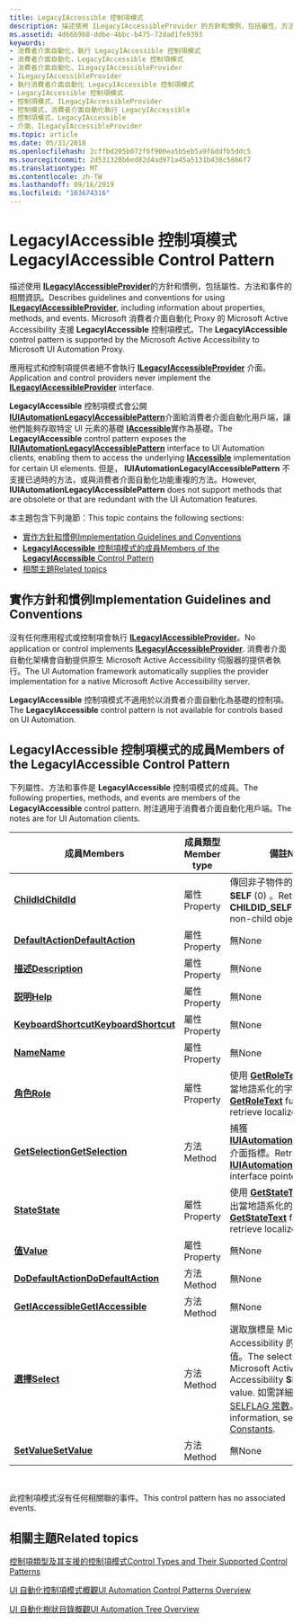 ```yaml
---
title: LegacyIAccessible 控制項模式
description: 描述使用 ILegacyIAccessibleProvider 的方針和慣例，包括屬性、方法和事件的相關資訊。
ms.assetid: 4d66b9b8-ddbe-4bbc-b475-72dad1fe9393
keywords:
- 消費者介面自動化，執行 LegacyIAccessible 控制項模式
- 消費者介面自動化，LegacyIAccessible 控制項模式
- 消費者介面自動化、ILegacyIAccessibleProvider
- ILegacyIAccessibleProvider
- 執行消費者介面自動化 LegacyIAccessible 控制項模式
- LegacyIAccessible 控制項模式
- 控制項模式，ILegacyIAccessibleProvider
- 控制模式，消費者介面自動化執行 LegacyIAccessible
- 控制項模式，LegacyIAccessible
- 介面，ILegacyIAccessibleProvider
ms.topic: article
ms.date: 05/31/2018
ms.openlocfilehash: 2cffbd205b072f6f900ea5b5eb5a9f6ddfb5ddc5
ms.sourcegitcommit: 2d531328b6ed82d4ad971a45a5131b430c5866f7
ms.translationtype: MT
ms.contentlocale: zh-TW
ms.lasthandoff: 09/16/2019
ms.locfileid: "103674316"
---
```

# <a name="legacyiaccessible-control-pattern"></a><span data-ttu-id="203c9-113">LegacyIAccessible 控制項模式</span><span class="sxs-lookup"><span data-stu-id="203c9-113">LegacyIAccessible Control Pattern</span></span>

<span data-ttu-id="203c9-114">描述使用 [**ILegacyIAccessibleProvider**](/windows/desktop/api/UIAutomationCore/nn-uiautomationcore-ilegacyiaccessibleprovider)的方針和慣例，包括屬性、方法和事件的相關資訊。</span><span class="sxs-lookup"><span data-stu-id="203c9-114">Describes guidelines and conventions for using [**ILegacyIAccessibleProvider**](/windows/desktop/api/UIAutomationCore/nn-uiautomationcore-ilegacyiaccessibleprovider), including information about properties, methods, and events.</span></span> <span data-ttu-id="203c9-115">Microsoft 消費者介面自動化 Proxy 的 Microsoft Active Accessibility 支援 **LegacyIAccessible** 控制項模式。</span><span class="sxs-lookup"><span data-stu-id="203c9-115">The **LegacyIAccessible** control pattern is supported by the Microsoft Active Accessibility to Microsoft UI Automation Proxy.</span></span>

<span data-ttu-id="203c9-116">應用程式和控制項提供者絕不會執行 [**ILegacyIAccessibleProvider**](/windows/desktop/api/UIAutomationCore/nn-uiautomationcore-ilegacyiaccessibleprovider) 介面。</span><span class="sxs-lookup"><span data-stu-id="203c9-116">Application and control providers never implement the [**ILegacyIAccessibleProvider**](/windows/desktop/api/UIAutomationCore/nn-uiautomationcore-ilegacyiaccessibleprovider) interface.</span></span>

<span data-ttu-id="203c9-117">**LegacyIAccessible** 控制項模式會公開 [**IUIAutomationLegacyIAccessiblePattern**](/windows/desktop/api/UIAutomationClient/nn-uiautomationclient-iuiautomationlegacyiaccessiblepattern)介面給消費者介面自動化用戶端，讓他們能夠存取特定 UI 元素的基礎 [**IAccessible**](/windows/desktop/api/oleacc/nn-oleacc-iaccessible)實作為基礎。</span><span class="sxs-lookup"><span data-stu-id="203c9-117">The **LegacyIAccessible** control pattern exposes the [**IUIAutomationLegacyIAccessiblePattern**](/windows/desktop/api/UIAutomationClient/nn-uiautomationclient-iuiautomationlegacyiaccessiblepattern) interface to UI Automation clients, enabling them to access the underlying [**IAccessible**](/windows/desktop/api/oleacc/nn-oleacc-iaccessible) implementation for certain UI elements.</span></span> <span data-ttu-id="203c9-118">但是， **IUIAutomationLegacyIAccessiblePattern** 不支援已過時的方法，或與消費者介面自動化功能重複的方法。</span><span class="sxs-lookup"><span data-stu-id="203c9-118">However, **IUIAutomationLegacyIAccessiblePattern** does not support methods that are obsolete or that are redundant with the UI Automation features.</span></span>

<span data-ttu-id="203c9-119">本主題包含下列幾節：</span><span class="sxs-lookup"><span data-stu-id="203c9-119">This topic contains the following sections:</span></span>

-   [<span data-ttu-id="203c9-120">實作方針和慣例</span><span class="sxs-lookup"><span data-stu-id="203c9-120">Implementation Guidelines and Conventions</span></span>](#implementation-guidelines-and-conventions)
-   [<span data-ttu-id="203c9-121">**LegacyIAccessible** 控制項模式的成員</span><span class="sxs-lookup"><span data-stu-id="203c9-121">Members of the **LegacyIAccessible** Control Pattern</span></span>](#members-of-the-legacyiaccessible-control-pattern)
-   [<span data-ttu-id="203c9-122">相關主題</span><span class="sxs-lookup"><span data-stu-id="203c9-122">Related topics</span></span>](#related-topics)

## <a name="implementation-guidelines-and-conventions"></a><span data-ttu-id="203c9-123">實作方針和慣例</span><span class="sxs-lookup"><span data-stu-id="203c9-123">Implementation Guidelines and Conventions</span></span>

<span data-ttu-id="203c9-124">沒有任何應用程式或控制項會執行 [**ILegacyIAccessibleProvider**](/windows/desktop/api/UIAutomationCore/nn-uiautomationcore-ilegacyiaccessibleprovider)。</span><span class="sxs-lookup"><span data-stu-id="203c9-124">No application or control implements [**ILegacyIAccessibleProvider**](/windows/desktop/api/UIAutomationCore/nn-uiautomationcore-ilegacyiaccessibleprovider).</span></span> <span data-ttu-id="203c9-125">消費者介面自動化架構會自動提供原生 Microsoft Active Accessibility 伺服器的提供者執行。</span><span class="sxs-lookup"><span data-stu-id="203c9-125">The UI Automation framework automatically supplies the provider implementation for a native Microsoft Active Accessibility server.</span></span>

<span data-ttu-id="203c9-126">**LegacyIAccessible** 控制項模式不適用於以消費者介面自動化為基礎的控制項。</span><span class="sxs-lookup"><span data-stu-id="203c9-126">The **LegacyIAccessible** control pattern is not available for controls based on UI Automation.</span></span>

## <a name="members-of-the-legacyiaccessible-control-pattern"></a><span data-ttu-id="203c9-127">**LegacyIAccessible** 控制項模式的成員</span><span class="sxs-lookup"><span data-stu-id="203c9-127">Members of the **LegacyIAccessible** Control Pattern</span></span>

<span data-ttu-id="203c9-128">下列屬性、方法和事件是 **LegacyIAccessible** 控制項模式的成員。</span><span class="sxs-lookup"><span data-stu-id="203c9-128">The following properties, methods, and events are members of the **LegacyIAccessible** control pattern.</span></span> <span data-ttu-id="203c9-129">附注適用于消費者介面自動化用戶端。</span><span class="sxs-lookup"><span data-stu-id="203c9-129">The notes are for UI Automation clients.</span></span>



| <span data-ttu-id="203c9-130">成員</span><span class="sxs-lookup"><span data-stu-id="203c9-130">Members</span></span>                                                                        | <span data-ttu-id="203c9-131">成員類型</span><span class="sxs-lookup"><span data-stu-id="203c9-131">Member type</span></span> | <span data-ttu-id="203c9-132">備註</span><span class="sxs-lookup"><span data-stu-id="203c9-132">Notes</span></span>                                                                                                                                |
|--------------------------------------------------------------------------------|-------------|--------------------------------------------------------------------------------------------------------------------------------------|
| [<span data-ttu-id="203c9-133">**ChildId**</span><span class="sxs-lookup"><span data-stu-id="203c9-133">**ChildId**</span></span>](/windows/desktop/api/UIAutomationCore/nf-uiautomationcore-ilegacyiaccessibleprovider-get_childid)                   | <span data-ttu-id="203c9-134">屬性</span><span class="sxs-lookup"><span data-stu-id="203c9-134">Property</span></span>    | <span data-ttu-id="203c9-135">傳回非子物件的 **CHILDID \_ SELF** (0) 。</span><span class="sxs-lookup"><span data-stu-id="203c9-135">Returns **CHILDID\_SELF** (0) for a non-child object.</span></span>                                                                                |
| [<span data-ttu-id="203c9-136">**DefaultAction**</span><span class="sxs-lookup"><span data-stu-id="203c9-136">**DefaultAction**</span></span>](/windows/desktop/api/UIAutomationCore/nf-uiautomationcore-ilegacyiaccessibleprovider-get_defaultaction)       | <span data-ttu-id="203c9-137">屬性</span><span class="sxs-lookup"><span data-stu-id="203c9-137">Property</span></span>    | <span data-ttu-id="203c9-138">無</span><span class="sxs-lookup"><span data-stu-id="203c9-138">None</span></span>                                                                                                                                 |
| [<span data-ttu-id="203c9-139">**描述**</span><span class="sxs-lookup"><span data-stu-id="203c9-139">**Description**</span></span>](/windows/desktop/api/UIAutomationCore/nf-uiautomationcore-ilegacyiaccessibleprovider-get_description)           | <span data-ttu-id="203c9-140">屬性</span><span class="sxs-lookup"><span data-stu-id="203c9-140">Property</span></span>    | <span data-ttu-id="203c9-141">無</span><span class="sxs-lookup"><span data-stu-id="203c9-141">None</span></span>                                                                                                                                 |
| [<span data-ttu-id="203c9-142">**説明**</span><span class="sxs-lookup"><span data-stu-id="203c9-142">**Help**</span></span>](/windows/desktop/api/UIAutomationCore/nf-uiautomationcore-ilegacyiaccessibleprovider-get_help)                         | <span data-ttu-id="203c9-143">屬性</span><span class="sxs-lookup"><span data-stu-id="203c9-143">Property</span></span>    | <span data-ttu-id="203c9-144">無</span><span class="sxs-lookup"><span data-stu-id="203c9-144">None</span></span>                                                                                                                                 |
| [<span data-ttu-id="203c9-145">**KeyboardShortcut**</span><span class="sxs-lookup"><span data-stu-id="203c9-145">**KeyboardShortcut**</span></span>](/windows/desktop/api/UIAutomationCore/nf-uiautomationcore-ilegacyiaccessibleprovider-get_keyboardshortcut) | <span data-ttu-id="203c9-146">屬性</span><span class="sxs-lookup"><span data-stu-id="203c9-146">Property</span></span>    | <span data-ttu-id="203c9-147">無</span><span class="sxs-lookup"><span data-stu-id="203c9-147">None</span></span>                                                                                                                                 |
| [<span data-ttu-id="203c9-148">**Name**</span><span class="sxs-lookup"><span data-stu-id="203c9-148">**Name**</span></span>](/windows/desktop/api/UIAutomationCore/nf-uiautomationcore-ilegacyiaccessibleprovider-get_name)                         | <span data-ttu-id="203c9-149">屬性</span><span class="sxs-lookup"><span data-stu-id="203c9-149">Property</span></span>    | <span data-ttu-id="203c9-150">無</span><span class="sxs-lookup"><span data-stu-id="203c9-150">None</span></span>                                                                                                                                 |
| [<span data-ttu-id="203c9-151">**角色**</span><span class="sxs-lookup"><span data-stu-id="203c9-151">**Role**</span></span>](/windows/desktop/api/UIAutomationCore/nf-uiautomationcore-ilegacyiaccessibleprovider-get_role)                         | <span data-ttu-id="203c9-152">屬性</span><span class="sxs-lookup"><span data-stu-id="203c9-152">Property</span></span>    | <span data-ttu-id="203c9-153">使用 [**GetRoleText**](/windows/desktop/api/Oleacc/nf-oleacc-getroletexta) 函式來取出當地語系化的字串。</span><span class="sxs-lookup"><span data-stu-id="203c9-153">Use the [**GetRoleText**](/windows/desktop/api/Oleacc/nf-oleacc-getroletexta) function to retrieve localized string.</span></span>                                                    |
| [<span data-ttu-id="203c9-154">**GetSelection**</span><span class="sxs-lookup"><span data-stu-id="203c9-154">**GetSelection**</span></span>](/windows/desktop/api/UIAutomationCore/nf-uiautomationcore-ilegacyiaccessibleprovider-getselection)         | <span data-ttu-id="203c9-155">方法</span><span class="sxs-lookup"><span data-stu-id="203c9-155">Method</span></span>      | <span data-ttu-id="203c9-156">捕獲 [**IUIAutomationElementArray**](/windows/desktop/api/UIAutomationClient/nn-uiautomationclient-iuiautomationelementarray) 介面指標。</span><span class="sxs-lookup"><span data-stu-id="203c9-156">Retrieves an [**IUIAutomationElementArray**](/windows/desktop/api/UIAutomationClient/nn-uiautomationclient-iuiautomationelementarray) interface pointer.</span></span>                                |
| [<span data-ttu-id="203c9-157">**State**</span><span class="sxs-lookup"><span data-stu-id="203c9-157">**State**</span></span>](/windows/desktop/api/UIAutomationCore/nf-uiautomationcore-ilegacyiaccessibleprovider-get_state)                       | <span data-ttu-id="203c9-158">屬性</span><span class="sxs-lookup"><span data-stu-id="203c9-158">Property</span></span>    | <span data-ttu-id="203c9-159">使用 [**GetStateText**](/windows/desktop/api/Oleacc/nf-oleacc-getstatetexta) 函式來取出當地語系化的字串。</span><span class="sxs-lookup"><span data-stu-id="203c9-159">Use the [**GetStateText**](/windows/desktop/api/Oleacc/nf-oleacc-getstatetexta) function to retrieve localized string.</span></span>                                                  |
| [<span data-ttu-id="203c9-160">**值**</span><span class="sxs-lookup"><span data-stu-id="203c9-160">**Value**</span></span>](/windows/desktop/api/UIAutomationCore/nf-uiautomationcore-ilegacyiaccessibleprovider-get_value)                       | <span data-ttu-id="203c9-161">屬性</span><span class="sxs-lookup"><span data-stu-id="203c9-161">Property</span></span>    | <span data-ttu-id="203c9-162">無</span><span class="sxs-lookup"><span data-stu-id="203c9-162">None</span></span>                                                                                                                                 |
| [<span data-ttu-id="203c9-163">**DoDefaultAction**</span><span class="sxs-lookup"><span data-stu-id="203c9-163">**DoDefaultAction**</span></span>](/windows/desktop/api/UIAutomationCore/nf-uiautomationcore-ilegacyiaccessibleprovider-dodefaultaction)   | <span data-ttu-id="203c9-164">方法</span><span class="sxs-lookup"><span data-stu-id="203c9-164">Method</span></span>      | <span data-ttu-id="203c9-165">無</span><span class="sxs-lookup"><span data-stu-id="203c9-165">None</span></span>                                                                                                                                 |
| [<span data-ttu-id="203c9-166">**GetIAccessible**</span><span class="sxs-lookup"><span data-stu-id="203c9-166">**GetIAccessible**</span></span>](/windows/desktop/api/UIAutomationCore/nf-uiautomationcore-ilegacyiaccessibleprovider-getiaccessible)     | <span data-ttu-id="203c9-167">方法</span><span class="sxs-lookup"><span data-stu-id="203c9-167">Method</span></span>      | <span data-ttu-id="203c9-168">無</span><span class="sxs-lookup"><span data-stu-id="203c9-168">None</span></span>                                                                                                                                 |
| [<span data-ttu-id="203c9-169">**選擇**</span><span class="sxs-lookup"><span data-stu-id="203c9-169">**Select**</span></span>](/windows/desktop/api/UIAutomationCore/nf-uiautomationcore-ilegacyiaccessibleprovider-select)                     | <span data-ttu-id="203c9-170">方法</span><span class="sxs-lookup"><span data-stu-id="203c9-170">Method</span></span>      | <span data-ttu-id="203c9-171">選取旗標是 Microsoft Active Accessibility 的 **SELFLAG** 值。</span><span class="sxs-lookup"><span data-stu-id="203c9-171">The selection flag is a Microsoft Active Accessibility **SELFLAG** value.</span></span> <span data-ttu-id="203c9-172">如需詳細資訊，請參閱 [SELFLAG 常數](selflag.md)。</span><span class="sxs-lookup"><span data-stu-id="203c9-172">For more information, see [SELFLAG Constants](selflag.md).</span></span> |
| [<span data-ttu-id="203c9-173">**SetValue**</span><span class="sxs-lookup"><span data-stu-id="203c9-173">**SetValue**</span></span>](/windows/desktop/api/UIAutomationCore/nf-uiautomationcore-ilegacyiaccessibleprovider-setvalue)                 | <span data-ttu-id="203c9-174">方法</span><span class="sxs-lookup"><span data-stu-id="203c9-174">Method</span></span>      | <span data-ttu-id="203c9-175">無</span><span class="sxs-lookup"><span data-stu-id="203c9-175">None</span></span>                                                                                                                                 |



 

<span data-ttu-id="203c9-176">此控制項模式沒有任何相關聯的事件。</span><span class="sxs-lookup"><span data-stu-id="203c9-176">This control pattern has no associated events.</span></span>

## <a name="related-topics"></a><span data-ttu-id="203c9-177">相關主題</span><span class="sxs-lookup"><span data-stu-id="203c9-177">Related topics</span></span>

<dl> <dt>

[<span data-ttu-id="203c9-178">控制項類型及其支援的控制項模式</span><span class="sxs-lookup"><span data-stu-id="203c9-178">Control Types and Their Supported Control Patterns</span></span>](uiauto-controlpatternmapping.md)
</dt> <dt>

[<span data-ttu-id="203c9-179">UI 自動化控制項模式概觀</span><span class="sxs-lookup"><span data-stu-id="203c9-179">UI Automation Control Patterns Overview</span></span>](uiauto-controlpatternsoverview.md)
</dt> <dt>

[<span data-ttu-id="203c9-180">UI 自動化樹狀目錄概觀</span><span class="sxs-lookup"><span data-stu-id="203c9-180">UI Automation Tree Overview</span></span>](uiauto-treeoverview.md)
</dt> </dl>

 

 




